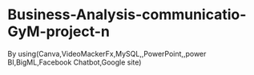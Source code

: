 # Business-Analysis-communicatio-GyM-project-n
By using(Canva,VideoMackerFx,MySQL,,PowerPoint,,power BI,BigML,Facebook Chatbot,Google site)
